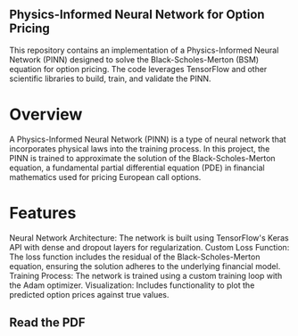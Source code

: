 ## Physics-Informed Neural Network for Option Pricing
This repository contains an implementation of a Physics-Informed Neural Network (PINN) designed to solve the Black-Scholes-Merton (BSM) equation for option pricing. The code leverages TensorFlow and other scientific libraries to build, train, and validate the PINN.

# Overview
A Physics-Informed Neural Network (PINN) is a type of neural network that incorporates physical laws into the training process. In this project, the PINN is trained to approximate the solution of the Black-Scholes-Merton equation, a fundamental partial differential equation (PDE) in financial mathematics used for pricing European call options.

# Features
Neural Network Architecture: The network is built using TensorFlow's Keras API with dense and dropout layers for regularization.
Custom Loss Function: The loss function includes the residual of the Black-Scholes-Merton equation, ensuring the solution adheres to the underlying financial model.
Training Process: The network is trained using a custom training loop with the Adam optimizer.
Visualization: Includes functionality to plot the predicted option prices against true values.

## Read the PDF
